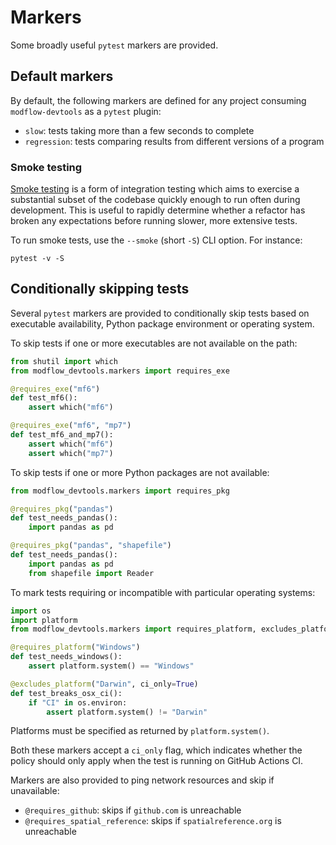 # Markers

Some broadly useful `pytest` markers are provided.

## Default markers

By default, the following markers are defined for any project consuming `modflow-devtools` as a `pytest` plugin:

- `slow`: tests taking more than a few seconds to complete
- `regression`: tests comparing results from different versions of a program

### Smoke testing

[Smoke testing](https://en.wikipedia.org/wiki/Smoke_testing_(software)) is a form of integration testing which aims to exercise a substantial subset of the codebase quickly enough to run often during development. This is useful to rapidly determine whether a refactor has broken any expectations before running slower, more extensive tests.

To run smoke tests, use the `--smoke` (short `-S`) CLI option. For instance:

```shell
pytest -v -S
```

## Conditionally skipping tests

Several `pytest` markers are provided to conditionally skip tests based on executable availability, Python package environment or operating system.

To skip tests if one or more executables are not available on the path:

```python
from shutil import which
from modflow_devtools.markers import requires_exe

@requires_exe("mf6")
def test_mf6():
    assert which("mf6")

@requires_exe("mf6", "mp7")
def test_mf6_and_mp7():
    assert which("mf6")
    assert which("mp7")
```

To skip tests if one or more Python packages are not available:

```python
from modflow_devtools.markers import requires_pkg

@requires_pkg("pandas")
def test_needs_pandas():
    import pandas as pd

@requires_pkg("pandas", "shapefile")
def test_needs_pandas():
    import pandas as pd
    from shapefile import Reader
```

To mark tests requiring or incompatible with particular operating systems:

```python
import os
import platform
from modflow_devtools.markers import requires_platform, excludes_platform

@requires_platform("Windows")
def test_needs_windows():
    assert platform.system() == "Windows"

@excludes_platform("Darwin", ci_only=True)
def test_breaks_osx_ci():
    if "CI" in os.environ:
        assert platform.system() != "Darwin"
```

Platforms must be specified as returned by `platform.system()`.

Both these markers accept a `ci_only` flag, which indicates whether the policy should only apply when the test is running on GitHub Actions CI.

Markers are also provided to ping network resources and skip if unavailable:

- `@requires_github`: skips if `github.com` is unreachable
- `@requires_spatial_reference`: skips if `spatialreference.org` is unreachable